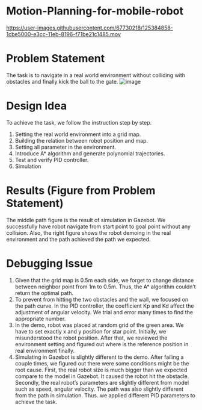 # Motion-Planning-for-mobile-robot

https://user-images.githubusercontent.com/67730218/125384858-1cbe5000-e3cc-11eb-8196-f71be21c1485.mov

# Problem Statement
The task is to navigate in a real world environment without colliding with obstacles and finally kick the ball to the gate.
![image](https://user-images.githubusercontent.com/67730218/125385395-fe0c8900-e3cc-11eb-8596-198fd32f3716.png)



# Design Idea
To achieve the task, we follow the instruction step by step.
1. Setting the real world environment into a grid map.
2. Building the relation between robot position and map.
3. Setting all parameter in the environment.
4. Introduce A* algorithm and generate polynomial trajectories.
5. Test and verify PID controller.
6. Simulation

# Results (Figure from Problem Statement)
The middle path figure is the result of simulation in Gazebot. We successfully have robot navigate from start point to goal point without any collision. Also, the right figure shows the robot demoing in the real environment and the path achieved the path we expected.

# Debugging Issue
1. Given that the grid map is 0.5m each side, we forget to change distance between neighbor point from 1m to 0.5m. Thus, the A* algorithm    couldn’t return the optimal path.
2. To prevent from hitting the two obstacles and the wall, we focused on the path curve. In the PID controller, the coefficient Kp and Kd affect the adjustment of angular velocity. We trial and error many times to find the appropriate number.
3. In the demo, robot was placed at random grid of the green area. We have to set exactly x and y position for star point. Initially, we misunderstood the robot position. After that, we reviewed the environment setting and figured out where is the reference position in real environment finally.
4. Simulating in Gazebot is slightly different to the demo. After failing a couple times, we figured out there were some conditions might be the root cause. First, the real robot size is much bigger than we expected compare to the model in Gazebot. It caused the robot hit the obstacle. Secondly, the real robot’s parameters are slightly different from model such as speed, angular velocity. The path was also slightly different from the path in simulation. Thus. we applied different PID parameters to achieve the task.

